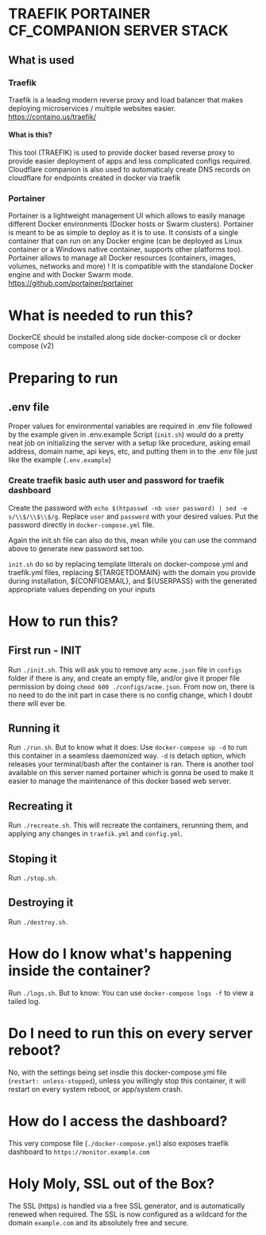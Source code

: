 # TRAEFIK PORTAINER CF_COMPANION SERVER STACK

## What is used
### Traefik
Traefik is a leading modern reverse proxy and load balancer that makes deploying microservices / multiple websites easier.
https://containo.us/traefik/

#### What is this?
This tool (TRAEFIK) is used to provide docker based reverse proxy to provide easier deployment of apps and less complicated configs required.
Cloudflare companion is also used to automaticaly create DNS records on cloudflare for endpoints created in docker via traefik

### Portainer
Portainer is a lightweight management UI which allows to easily manage different Docker environments (Docker hosts or Swarm clusters). Portainer is meant to be as simple to deploy as it is to use. It consists of a single container that can run on any Docker engine (can be deployed as Linux container or a Windows native container, supports other platforms too). Portainer allows to manage all Docker resources (containers, images, volumes, networks and more) ! It is compatible with the standalone Docker engine and with Docker Swarm mode.
https://github.com/portainer/portainer

# What is needed to run this?
DockerCE should be installed along side docker-compose cli or docker compose (v2)

# Preparing to run
## .env file
Proper values for environmental variables are required in .env file followed by the example given in .env.example
Script (`init.sh`) would do a pretty neat job on initializing the server with a setup like procedure, asking email address, domain name, api keys, etc, and putting them in to the .env file just like the example (`.env.example`)

### Create traefik basic auth user and password for traefik dashboard
Create the password with `echo $(htpasswd -nb user password) | sed -e s/\\$/\\$\\$/g`. Replace `user` and `password` with your desired values.
Put the password directly in `docker-compose.yml` file.

Again the init.sh file can also do this, mean while you can use the command above to generate new password set too.

`init.sh` do so by replacing template litterals on docker-compose.yml and traefik.yml files, replacing ${TARGETDOMAIN} with the domain you provide during installation, ${CONFIGEMAIL}, and ${USERPASS} with the generated appropriate values depending on your inputs

# How to run this?
## First run - INIT
Run `./init.sh`.
This will ask you to remove any `acme.json` file in `configs` folder if there is any, and create an empty file, and/or give it proper file permission by doing `chmod 600 ./configs/acme.json`.
From now on, there is no need to do the init part in case there is no config change, which I doubt there will ever be.

## Running it
Run `./run.sh`.
But to know what it does:
Use `docker-compose up -d` to run this container in a seamless daemonized way. `-d` is detach option, which releases your terminal/bash after the container is ran.
There is another tool available on this server named portainer which is gonna be used to make it easier to manage the maintenance of this docker based web server.

## Recreating it
Run `./recreate.sh`.
This will recreate the containers, rerunning them, and applying any changes in `traefik.yml` and `config.yml`.

## Stoping it
Run `./stop.sh`.

## Destroying it
Run `./destroy.sh`.

# How do I know what's happening inside the container?
Run `./logs.sh`.
But to know:
You can use `docker-compose logs -f` to view a tailed log. 

# Do I need to run this on every server reboot?
No, with the settings being set insdie this docker-compose.yml file (`restart: unless-stopped`), unless you willingly stop this container, it will restart on every system reboot, or app/system crash.

# How do I access the dashboard?
This very compose file (`./docker-compose.yml`) also exposes traefik dashboard to `https://monitor.example.com`

# Holy Moly, SSL out of the Box?
The SSL (https) is handled via a free SSL generator, and is automatically renewed when required. The SSL is now configured as a wildcard for the domain `example.com` and its absolutely free and secure.